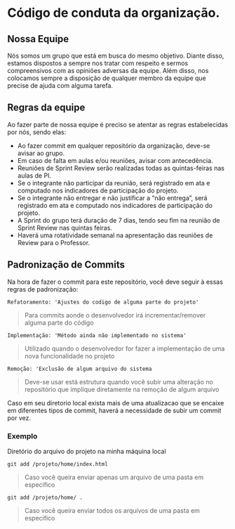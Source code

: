 # Código de conduta da organização.

## Nossa Equipe

Nós somos um grupo que está em busca do mesmo objetivo. Diante disso, estamos dispostos
a sempre nos tratar com respeito e sermos compreensivos com as opiniões adversas da equipe.
Além disso, nos colocamos sempre a disposição de qualquer membro da equipe que precise de ajuda com alguma tarefa.

## Regras da equipe

Ao fazer parte de nossa equipe é preciso se atentar as regras estabelecidas por nós, sendo elas:

<ul>
  <li>Ao fazer commit em qualquer repositório da organização, deve-se avisar ao grupo.</li>
  <li>Em caso de falta em aulas e/ou reuniões, avisar com antecedência.</li>
  <li>Reuniões de Sprint Review serão realizadas todas as quintas-feiras nas aulas de PI.</li>
  <li>Se o integrante não participar da reunião, será registrado em ata e computado nos indicadores de participação do projeto.</li>
  <li>Se o integrante não entregar e não justificar a “não entrega”, será registrado em ata e computado nos indicadores de participação do projeto.</li>
  <li>A Sprint do grupo terá duração de 7 dias, tendo seu fim na reunião de Sprint Review nas quintas feiras.</li>
  <li>Haverá uma rotatividade semanal na apresentação das reuniões de Review para o Professor.</li>
</ul>

## Padronização de Commits

Na hora de fazer o commit para este repositório, você deve seguir à essas regras de padronização:

``Refatoramento: 'Ajustes do codigo de alguma parte do projeto'``
> Para commits aonde o desenvolvedor irá incrementar/remover alguma parte do código

``Implementação: 'Método ainda não implementado no sistema'``
> Utilizado quando o desenvolvedor for fazer a implementação de uma nova funcionalidade no projeto

``Remoção: 'Exclusão de algum arquivo do sistema``
> Deve-se usar está estrutura quando você subir uma alteração no repositório que implique diretamente na remoção de algum arquivo

Caso em seu diretorio local exista mais de uma atualizacao que se encaixe em diferentes tipos de commit, haverá a necessidade de subir um commit por vez.

### Exemplo

Diretório do arquivo do projeto na minha máquina local

`` git add /projeto/home/index.html `` 
> Caso você queira enviar apenas um arquivo de uma pasta em especifico

`` git add /projeto/home/ . ``
> Caso você queira enviar todos os arquivos de uma pasta em especifico
